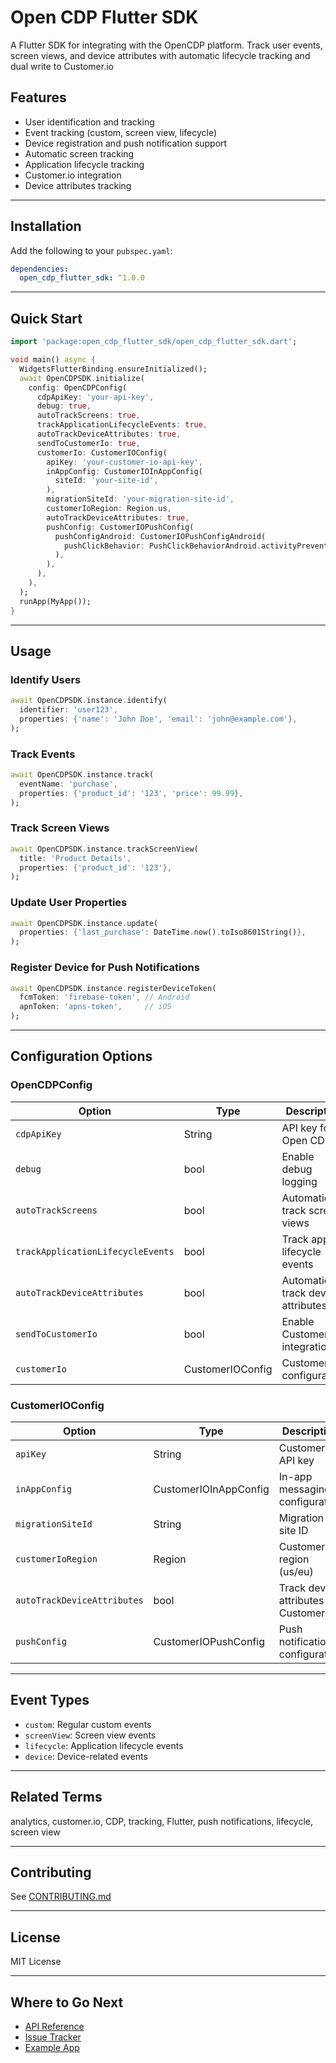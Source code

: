 # Open CDP Flutter SDK

A Flutter SDK for integrating with the OpenCDP platform. Track user events, screen views, and device attributes with automatic lifecycle tracking and dual write to Customer.io 

## Features

- User identification and tracking
- Event tracking (custom, screen view, lifecycle)
- Device registration and push notification support
- Automatic screen tracking
- Application lifecycle tracking
- Customer.io integration
- Device attributes tracking

---

## Installation

Add the following to your `pubspec.yaml`:

```yaml
dependencies:
  open_cdp_flutter_sdk: ^1.0.0
```

---

## Quick Start

```dart
import 'package:open_cdp_flutter_sdk/open_cdp_flutter_sdk.dart';

void main() async {
  WidgetsFlutterBinding.ensureInitialized();
  await OpenCDPSDK.initialize(
    config: OpenCDPConfig(
      cdpApiKey: 'your-api-key',
      debug: true,
      autoTrackScreens: true,
      trackApplicationLifecycleEvents: true,
      autoTrackDeviceAttributes: true,
      sendToCustomerIo: true,
      customerIo: CustomerIOConfig(
        apiKey: 'your-customer-io-api-key',
        inAppConfig: CustomerIOInAppConfig(
          siteId: 'your-site-id',
        ),
        migrationSiteId: 'your-migration-site-id',
        customerIoRegion: Region.us,
        autoTrackDeviceAttributes: true,
        pushConfig: CustomerIOPushConfig(
          pushConfigAndroid: CustomerIOPushConfigAndroid(
            pushClickBehavior: PushClickBehaviorAndroid.activityPreventRestart,
          ),
        ),
      ),
    ),
  );
  runApp(MyApp());
}
```

---

## Usage

### Identify Users
```dart
await OpenCDPSDK.instance.identify(
  identifier: 'user123',
  properties: {'name': 'John Doe', 'email': 'john@example.com'},
);
```

### Track Events
```dart
await OpenCDPSDK.instance.track(
  eventName: 'purchase',
  properties: {'product_id': '123', 'price': 99.99},
);
```

### Track Screen Views
```dart
await OpenCDPSDK.instance.trackScreenView(
  title: 'Product Details',
  properties: {'product_id': '123'},
);
```

### Update User Properties
```dart
await OpenCDPSDK.instance.update(
  properties: {'last_purchase': DateTime.now().toIso8601String()},
);
```

### Register Device for Push Notifications
```dart
await OpenCDPSDK.instance.registerDeviceToken(
  fcmToken: 'firebase-token', // Android
  apnToken: 'apns-token',     // iOS
);
```

---

## Configuration Options

### OpenCDPConfig

| Option | Type | Description |
|--------|------|-------------|
| `cdpApiKey` | String | API key for Open CDP |
| `debug` | bool | Enable debug logging |
| `autoTrackScreens` | bool | Automatically track screen views |
| `trackApplicationLifecycleEvents` | bool | Track app lifecycle events |
| `autoTrackDeviceAttributes` | bool | Automatically track device attributes |
| `sendToCustomerIo` | bool | Enable Customer.io integration |
| `customerIo` | CustomerIOConfig | Customer.io configuration |

### CustomerIOConfig

| Option | Type | Description |
|--------|------|-------------|
| `apiKey` | String | Customer.io API key |
| `inAppConfig` | CustomerIOInAppConfig | In-app messaging configuration |
| `migrationSiteId` | String | Migration site ID |
| `customerIoRegion` | Region | Customer.io region (us/eu) |
| `autoTrackDeviceAttributes` | bool | Track device attributes in Customer.io |
| `pushConfig` | CustomerIOPushConfig | Push notification configuration |

---

## Event Types

- `custom`: Regular custom events
- `screenView`: Screen view events
- `lifecycle`: Application lifecycle events
- `device`: Device-related events

---

## Related Terms

analytics, customer.io, CDP, tracking, Flutter, push notifications, lifecycle, screen view

---

## Contributing

See [CONTRIBUTING.md](CONTRIBUTING.md) 

---

## License

MIT License

---

## Where to Go Next

- [API Reference](https://pub.dev/documentation/open_cdp_flutter_sdk/latest/)
- [Issue Tracker](https://github.com/code-matic/opencdp-flutter-sdk.git/issues)
- [Example App](example/README.md) 